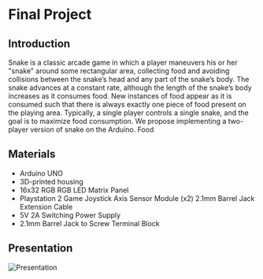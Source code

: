# Final Project

## Introduction

Snake is a classic arcade game in which a player maneuvers his or her "snake" around some rectangular area, collecting food and avoiding collisions between the snake’s head and any part of the snake’s body. The snake advances at a constant rate, although the length of the snake’s body increases as it consumes food. New instances of food appear as it is consumed such that there is always exactly one piece of food present on the playing area. Typically, a single player controls a single snake, and the goal is to maximize food consumption. We propose implementing a two-player version of snake on the Arduino. Food

## Materials
* Arduino UNO
* 3D-printed housing
* 16x32 RGB RGB LED Matrix Panel
* Playstation 2 Game Joystick Axis Sensor Module (x2) 2.1mm Barrel Jack Extension Cable
* 5V 2A Switching Power Supply
* 2.1mm Barrel Jack to Screw Terminal Block

## Presentation
![Presentation](presentation.png)

